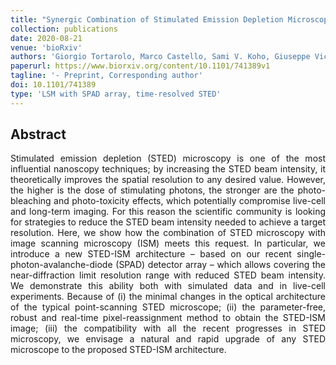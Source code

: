 ```yaml
---
title: "Synergic Combination of Stimulated Emission Depletion Microscopy with Image Scanning Microscopy to Reduce Light Dosage"
collection: publications
date: 2020-08-21
venue: 'bioRxiv'
authors: 'Giorgio Tortarolo, Marco Castello, Sami V. Koho, Giuseppe Vicidomini'
paperurl: https://www.biorxiv.org/content/10.1101/741389v1
tagline: '- Preprint, Corresponding author'
doi: 10.1101/741389
type: 'LSM with SPAD array, time-resolved STED'
---
```


<h2> Abstract </h2>
<p align= "justify">
Stimulated emission depletion (STED) microscopy is one of the most influential nanoscopy techniques; by increasing the STED beam intensity, it theoretically improves the spatial resolution to any desired value. However, the higher is the dose of stimulating photons, the stronger are the photo-bleaching and photo-toxicity effects, which potentially compromise live-cell and long-term imaging. For this reason the scientific community is looking for strategies to reduce the STED beam intensity needed to achieve a target resolution. Here, we show how the combination of STED microscopy with image scanning microscopy (ISM) meets this request. In particular, we introduce a new STED-ISM architecture – based on our recent single-photon-avalanche-diode (SPAD) detector array – which allows covering the near-diffraction limit resolution range with reduced STED beam intensity. We demonstrate this ability both with simulated data and in live-cell experiments. Because of (i) the minimal changes in the optical architecture of the typical point-scanning STED microscope; (ii) the parameter-free, robust and real-time pixel-reassignment method to obtain the STED-ISM image; (iii) the compatibility with all the recent progresses in STED microscopy, we envisage a natural and rapid upgrade of any STED microscope to the proposed STED-ISM architecture.
  
  
